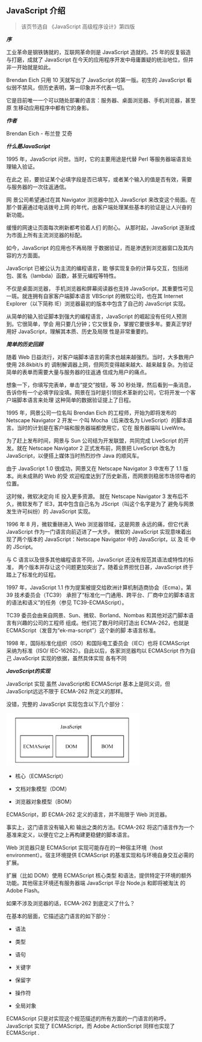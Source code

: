 ## JavaScript 介绍

> 该页节选自 《JavaScript 高级程序设计》第四版



***序***

工业革命是钢铁铸就的，互联网革命则是 JavaScript 造就的。25 年的反复锻造与打磨，成就了 JavaScript 在今天的应用程序开发中毋庸置疑的统治地位，但并非一开始就是如此。 

Brendan Eich 只用 10 天就写出了 JavaScript 的第一版。初生的 JavaScript 看似弱不禁风，但历史表明，第一印象并不代表一切。

它是目前唯一一个可以随处部署的语言：服务器、桌面浏览器、手机浏览器，甚至原 生移动应用程序中都有它的身影。



***作者***

Brendan Eich - 布兰登 艾奇



***什么是JavaScript***

1995 年，JavaScript 问世。当时，它的主要用途是代替 Perl 等服务器端语言处理输入验证。

在此之 前，要验证某个必填字段是否已填写，或者某个输入的值是否有效，需要与服务器的一次往返通信。

网 景公司希望通过在其 Navigator 浏览器中加入 JavaScript 来改变这个局面。在那个普遍通过电话拨号上网 的年代，由客户端处理某些基本的验证是让人兴奋的新功能。

缓慢的网速让页面每次刷新都考验着人们 的耐心。 从那时起，JavaScript 逐渐成为市面上所有主流浏览器的标配。

如今，JavaScript 的应用也不再局限 于数据验证，而是渗透到浏览器窗口及其内容的方方面面。

JavaScript 已被公认为主流的编程语言，能 够实现复杂的计算与交互，包括闭包、匿名（lambda）函数，甚至元编程等特性。

不仅是桌面浏览器， 手机浏览器和屏幕阅读器也支持 JavaScript，其重要性可见一斑。就连拥有自家客户端脚本语言 VBScript 的微软公司，也在其 Internet Explorer（以下简称 IE）浏览器最初的版本中包含了自己的 JavaScript 实现。 

从简单的输入验证脚本到强大的编程语言，JavaScript 的崛起没有任何人预测到。它很简单，学会 用只要几分钟；它又很复杂，掌握它要很多年。要真正学好用好 JavaScript，理解其本质、历史及局限 性是非常重要的。



***简单的历史回顾***

随着 Web 日益流行，对客户端脚本语言的需求也越来越强烈。当时，大多数用户使用 28.8kbit/s 的 调制解调器上网，但网页变得越来越大、越来越复杂。为验证简单的表单而需要大量与服务器的往返通 信成为用户的痛点。

想象一下，你填写完表单，单击“提交”按钮，等 30 秒处理，然后看到一条消息， 告诉你有一个必填字段没填。网景在当时是引领技术革新的公司，它将开发一个客户端脚本语言来处理 这种简单的数据验证提上了日程。

1995 年，网景公司一位名叫 Brendan Eich 的工程师，开始为即将发布的 Netscape Navigator 2 开发一 个叫 Mocha（后来改名为 LiveScript）的脚本语言。当时的计划是在客户端和服务器端都使用它，它在 服务器端叫 LiveWire。 

为了赶上发布时间，网景与 Sun 公司结为开发联盟，共同完成 LiveScript 的开发。就在 Netscape  Navigator 2 正式发布前，网景把 LiveScript 改名为 JavaScript，以便搭上媒体当时热烈炒作 Java 的顺风车。

由于 JavaScript 1.0 很成功，网景又在 Netscape Navigator 3 中发布了 1.1 版本。尚未成熟的 Web 的受 欢迎程度达到了历史新高，而网景则稳居市场领导者的位置。

这时候，微软决定向 IE 投入更多资源。 就在 Netscape Navigator 3 发布后不久，微软发布了 IE3，其中包含自己名为 JScript（叫这个名字是为了 避免与网景发生许可纠纷）的 JavaScript 实现。

1996 年 8 月，微软重磅进入 Web 浏览器领域，这是网景 永远的痛，但它代表 JavaScript 作为一门语言向前迈进了一大步。 微软的 JavaScript 实现意味着出现了两个版本的 JavaScript：Netscape Navigator 中的 JavaScript，以 及 IE 中的 JScript。

与 C 语言以及很多其他编程语言不同，JavaScript 还没有规范其语法或特性的标准， 两个版本并存让这个问题更加突出了。随着业界担忧日甚，JavaScript 终于踏上了标准化的征程。 

1997 年，JavaScript 1.1 作为提案被提交给欧洲计算机制造商协会（Ecma）。第 39 技术委员会（TC39） 承担了“标准化一门通用、跨平台、厂商中立的脚本语言的语法和语义”的任务（参见 TC39-ECMAScript）。 

TC39 委员会由来自网景、Sun、微软、Borland、Nombas 和其他对这门脚本语言有兴趣的公司的工程师 组成。他们花了数月时间打造出 ECMA-262，也就是 ECMAScript（发音为“ek-ma-script”）这个新的脚 本语言标准。 

1998 年，国际标准化组织（ISO）和国际电工委员会（IEC）也将 ECMAScript 采纳为标准（ISO/  IEC-16262）。自此以后，各家浏览器均以 ECMAScript 作为自己 JavaScript 实现的依据，虽然具体实现 各有不同



***JavaScript的实现***

JavaScript 实现 虽然 JavaScript和 ECMAScript 基本上是同义词，但 JavaScript远远不限于 ECMA-262 所定义的那样。 

没错，完整的 JavaScript 实现包含以下几个部分： 

![JavaScript](images/JavaScript.png)

- 核心（ECMAScript） 

- 文档对象模型（DOM） 

- 浏览器对象模型（BOM） 



ECMAScript，即 ECMA-262 定义的语言，并不局限于 Web 浏览器。

事实上，这门语言没有输入和 输出之类的方法。ECMA-262 将这门语言作为一个基准来定义，以便在它之上再构建更稳健的脚本语言。 

Web 浏览器只是 ECMAScript 实现可能存在的一种宿主环境（host environment）。宿主环境提供 ECMAScript 的基准实现和与环境自身交互必需的扩展。

扩展（比如 DOM）使用 ECMAScript 核心类型 和语法，提供特定于环境的额外功能。其他宿主环境还有服务器端 JavaScript 平台 Node.js 和即将被淘汰 的 Adobe Flash。

如果不涉及浏览器的话，ECMA-262 到底定义了什么？

在基本的层面，它描述这门语言的如下部分：

- 语法 

- 类型 

- 语句 

- 关键字 

- 保留字 

- 操作符 

- 全局对象 

ECMAScript 只是对实现这个规范描述的所有方面的一门语言的称呼。JavaScript 实现了 ECMAScript，而 Adobe ActionScript 同样也实现了 ECMAScript .
